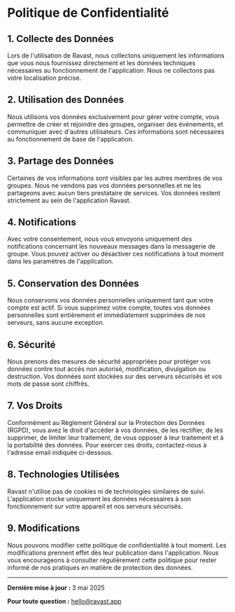 # Politique de Confidentialité

## 1. Collecte des Données

Lors de l'utilisation de Ravast, nous collectons uniquement les informations que vous nous fournissez directement et les données techniques nécessaires au fonctionnement de l'application. Nous ne collectons pas votre localisation précise.

## 2. Utilisation des Données

Nous utilisons vos données exclusivement pour gérer votre compte, vous permettre de créer et rejoindre des groupes, organiser des événements, et communiquer avec d'autres utilisateurs. Ces informations sont nécessaires au fonctionnement de base de l'application.

## 3. Partage des Données

Certaines de vos informations sont visibles par les autres membres de vos groupes. Nous ne vendons pas vos données personnelles et ne les partageons avec aucun tiers prestataire de services. Vos données restent strictement au sein de l'application Ravast.

## 4. Notifications

Avec votre consentement, nous vous envoyons uniquement des notifications concernant les nouveaux messages dans la messagerie de groupe. Vous pouvez activer ou désactiver ces notifications à tout moment dans les paramètres de l'application.

## 5. Conservation des Données

Nous conservons vos données personnelles uniquement tant que votre compte est actif. Si vous supprimez votre compte, toutes vos données personnelles sont entièrement et immédiatement supprimées de nos serveurs, sans aucune exception.

## 6. Sécurité

Nous prenons des mesures de sécurité appropriées pour protéger vos données contre tout accès non autorisé, modification, divulgation ou destruction. Vos données sont stockées sur des serveurs sécurisés et vos mots de passe sont chiffrés.

## 7. Vos Droits

Conformément au Règlement Général sur la Protection des Données (RGPD), vous avez le droit d'accéder à vos données, de les rectifier, de les supprimer, de limiter leur traitement, de vous opposer à leur traitement et à la portabilité des données. Pour exercer ces droits, contactez-nous à l'adresse email indiquée ci-dessous.

## 8. Technologies Utilisées

Ravast n'utilise pas de cookies ni de technologies similaires de suivi. L'application stocke uniquement les données nécessaires à son fonctionnement sur votre appareil et nos serveurs sécurisés.

## 9. Modifications

Nous pouvons modifier cette politique de confidentialité à tout moment. Les modifications prennent effet dès leur publication dans l'application. Nous vous encourageons à consulter régulièrement cette politique pour rester informé de nos pratiques en matière de protection des données.

---

**Dernière mise à jour :** 3 mai 2025

**Pour toute question :** hello@ravast.app
